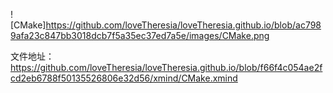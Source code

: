 ![CMake]https://github.com/loveTheresia/loveTheresia.github.io/blob/ac7989afa23c847bb3018dcb7f5a35ec37ed7a5e/images/CMake.png

文件地址：
https://github.com/loveTheresia/loveTheresia.github.io/blob/f66f4c054ae2fcd2eb6788f50135526806e32d56/xmind/CMake.xmind